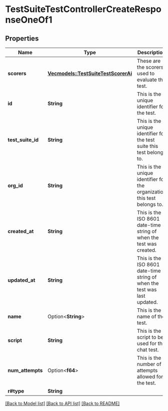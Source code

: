 # TestSuiteTestControllerCreateResponseOneOf1

## Properties

Name | Type | Description | Notes
------------ | ------------- | ------------- | -------------
**scorers** | [**Vec<models::TestSuiteTestScorerAi>**](TestSuiteTestScorerAi.md) | These are the scorers used to evaluate the test. | 
**id** | **String** | This is the unique identifier for the test. | 
**test_suite_id** | **String** | This is the unique identifier for the test suite this test belongs to. | 
**org_id** | **String** | This is the unique identifier for the organization this test belongs to. | 
**created_at** | **String** | This is the ISO 8601 date-time string of when the test was created. | 
**updated_at** | **String** | This is the ISO 8601 date-time string of when the test was last updated. | 
**name** | Option<**String**> | This is the name of the test. | [optional]
**script** | **String** | This is the script to be used for the chat test. | 
**num_attempts** | Option<**f64**> | This is the number of attempts allowed for the test. | [optional]
**r#type** | **String** |  | 

[[Back to Model list]](../README.md#documentation-for-models) [[Back to API list]](../README.md#documentation-for-api-endpoints) [[Back to README]](../README.md)



